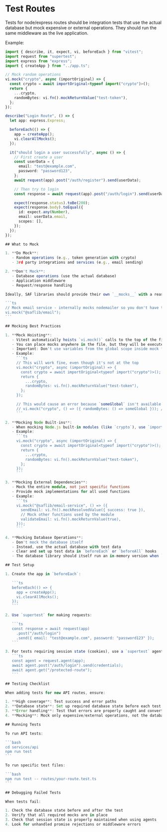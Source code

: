 # Test Routes

Tests for node/express routes should be integration tests that use the actual database but mock expensive or external operations. They should run the same middleware as the live application.

Example:

````ts
import { describe, it, expect, vi, beforeEach } from "vitest";
import request from "supertest";
import express from "express";
import { createApp } from "../app.ts";

// Mock random operations
vi.mock("crypto", async (importOriginal) => {
  const crypto = await importOriginal<typeof import("crypto")>();
  return {
    ...crypto,
    randomBytes: vi.fn().mockReturnValue("test-token"),
  };
});

describe("Login Route", () => {
  let app: express.Express;

  beforeEach(() => {
    app = createApp();
    vi.clearAllMocks();
  });

  it("should login a user successfully", async () => {
    // First create a user
    const userData = {
      email: "test@example.com",
      password: "password123",
    };
    await request(app).post("/auth/register").send(userData);

    // Then try to login
    const response = await request(app).post("/auth/login").send(userData);

    expect(response.status).toBe(200);
    expect(response.body).toEqual({
      id: expect.any(Number),
      email: userData.email,
      scopes: [],
    });
  });
});

## What to Mock

1. **Do Mock**:
   - Random operations (e.g., token generation with crypto)
   - 3rd party integrations and services (e.g., email sending)

2. **Don't Mock**:
   - Database operations (use the actual database)
   - Application middleware
   - Request/response handling

Ideally, SAF libraries should provide their own `__mocks__` with a reasonable default so dependent services can easily mock them in tests:

```ts
// Mock email service - internally mocks nodemailer so you don't have to.
vi.mock("@saflib/email");
```

## Mocking Best Practices

1. **Mock Hoisting**:
   - Vitest automatically hoists `vi.mock()` calls to the top of the file
   - You can place mocks anywhere in the file, but they will be executed first
   - Important: Don't use variables from the global scope inside mock functions, as they won't exist yet due to hoisting
   - Example:
     ```ts
     // This will work fine, even though it's not at the top
     vi.mock("crypto", async (importOriginal) => {
       const crypto = await importOriginal<typeof import("crypto")>();
       return {
         ...crypto,
         randomBytes: vi.fn().mockReturnValue("test-token"),
       };
     });

     // This would cause an error because `someGlobal` isn't available during hoisting
     // vi.mock("crypto", () => ({ randomBytes: () => someGlobal })); // Don't do this!
     ```

2. **Mocking Node Built-ins**:
   - When mocking Node.js built-in modules (like `crypto`), use `importOriginal` to preserve other functionality
   - Example:
     ```ts
     vi.mock("crypto", async (importOriginal) => {
       const crypto = await importOriginal<typeof import("crypto")>();
       return {
         ...crypto,
         randomBytes: vi.fn().mockReturnValue("test-token"),
       };
     });
     ```

3. **Mocking External Dependencies**:
   - Mock the entire module, not just specific functions
   - Provide mock implementations for all used functions
   - Example:
     ```ts
     vi.mock("@saflib/email-service", () => ({
       sendEmail: vi.fn().mockResolvedValue({ success: true }),
       // Mock other functions used by the module
       validateEmail: vi.fn().mockReturnValue(true),
     }));
     ```

4. **Mocking Database Operations**:
   - Don't mock the database itself
   - Instead, use the actual database with test data
   - Clear and set up test data in `beforeEach` or `beforeAll` hooks
   - The database library should itself run an in-memory version when `NODE_ENV` is `"test"`.

## Test Setup

1. Create the app in `beforeEach`:

   ```ts
   beforeEach(() => {
     app = createApp();
     vi.clearAllMocks();
   });
   ```

2. Use `supertest` for making requests:

   ```ts
   const response = await request(app)
     .post("/auth/login")
     .send({ email: "test@example.com", password: "password123" });
   ```

3. For tests requiring session state (cookies), use a `supertest` agent:
   ```ts
   const agent = request.agent(app);
   await agent.post("/auth/login").send(credentials);
   await agent.get("/protected-route");
   ```

## Testing Checklist

When adding tests for new API routes, ensure:

1. **High coverage**: Test success and error paths
2. **Database state**: Set up required database state before each test
3. **Error handling**: Test that errors are properly caught and converted to appropriate HTTP responses
4. **Mocking**: Mock only expensive/external operations, not the database

## Running Tests

To run API tests:

```bash
cd services/api
npm run test
```

To run specific test files:

```bash
npm run test -- routes/your-route.test.ts
```

## Debugging Failed Tests

When tests fail:

1. Check the database state before and after the test
2. Verify that all required mocks are in place
3. Check that session state is properly maintained when using agents
4. Look for unhandled promise rejections or middleware errors
````
